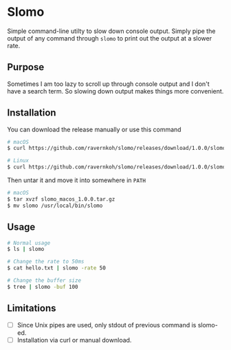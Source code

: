 # Slomo
Simple command-line utilty to slow down console output. Simply pipe the output of any command through `slomo` to print out the output at a slower rate.

## Purpose
Sometimes I am too lazy to scroll up through console output and I don't have a search term. So slowing down output makes things more convenient.

## Installation
You can download the release manually or use this command
```bash
# macOS
$ curl https://github.com/ravernkoh/slomo/releases/download/1.0.0/slomo_macos_1.0.0.tar.gz -O -L

# Linux
$ curl https://github.com/ravernkoh/slomo/releases/download/1.0.0/slomo_linux64_1.0.0.tar.gz -O -L
```
Then untar it and move it into somewhere in `PATH`
```bash
# macOS
$ tar xvzf slomo_macos_1.0.0.tar.gz
$ mv slomo /usr/local/bin/slomo
```

## Usage
```bash
# Normal usage
$ ls | slomo

# Change the rate to 50ms
$ cat hello.txt | slomo -rate 50

# Change the buffer size
$ tree | slomo -buf 100
```

## Limitations
- [ ] Since Unix pipes are used, only stdout of previous command is slomo-ed.
- [ ] Installation via curl or manual download.

